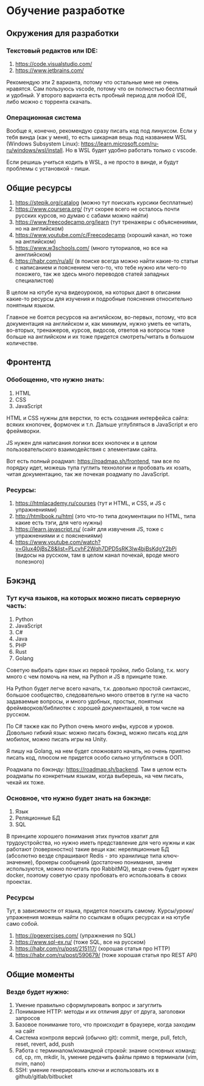# Обучение разработке

## Окружения для разработки

### Текстовый редактов или IDE:

1. https://code.visualstudio.com/
2. https://www.jetbrains.com/

Рекомендую эти 2 варианта, потому что остальные мне не очень нравятся. Сам пользуюсь vscode, потому что он полностью бесплатный и удобный. У второго варианта есть пробный период для любой IDE, либо можно с торрента скачать.

### Операционная система

Вообще я, конечно, рекомендую сразу писать код под линуксом. Если у тебя винда (как у меня), то есть шикарная вещь под названием WSL (Windows Subsystem Linux): https://learn.microsoft.com/ru-ru/windows/wsl/install. Но в WSL будет удобно работать только с vscode.

Если решишь учиться кодить в WSL, а не просто в винде, и будут проблемы с установкой - пиши.

## Общие ресурсы

1. https://stepik.org/catalog (можно тут поискать курсики бесплатные)
2. https://www.coursera.org/ (тут скорее всего не осталось почти русских курсов, но думаю с сабами можно найти)
3. https://www.freecodecamp.org/learn (тут тренажеры с объяснениями, но на английском)
4. https://www.youtube.com/c/Freecodecamp (хороший канал, но тоже на английском)
5. https://www.w3schools.com/ (много туториалов, но все на аннглийском)
6. https://habr.com/ru/all/ (в поиске всегда можно найти какие-то статьи с написанием и пояснением чего-то, что тебе нужно или чего-то похожего, так же здесь много переводов статей западных специалистов)

В целом на ютубе куча видеоуроков, на которых дают в описании какие-то ресурсы для изучения и подробные пояснения относительно понятным языком.

Главное не боятся ресурсов на ангилйском, во-первых, потому, что вся документация на английском и, как минимум, нужно уметь ее читать, во-вторых, тренажеров, курсов, видосов, ответов на вопросы тоже больше на английском и их тоже придется смотреть/читать в большом количестве.

## Фронтентд

### Обобощенно, что нужно знать:

1. HTML
2. CSS
3. JavaScript

HTML и CSS нужны для верстки, то есть создания интерфейса сайта: всяких кнопочек, формочек и т.п. Дальше углубляться в JavaScript и его фреймворки. 

JS нужен для написания логики всех кнопочек и в целом пользовательского взаимодействия с элементами сайта.

Вот есть полный роадмап: https://roadmap.sh/frontend, там все по порядку идет, можешь тупа гуглить технологии и пробовать их юзать, читая документацию, так же почекая роадмапу по JavaScript.

### Ресурсы:

1. https://htmlacademy.ru/courses (тут и HTML, и CSS, и JS с упражнениями)
2. http://htmlbook.ru/html (это что-то типа документации по HTML, типа какие есть тэги, для чего нужны)
3. https://learn.javascript.ru/ (сайт для извучения JS, тоже с упражнениями и с пояснениями)
4. https://www.youtube.com/watch?v=Glux40jBsZ8&list=PLcvhF2Wqh7DPD5sRK3lw4bjBsKdgY2bPi (видосы на русском, там в целом канал почекай, вроде много полезного)

## Бэкэнд

### Тут куча языков, на которых можно писать серверную часть:

1. Python
2. JavaScript
3. C#
5. Java
6. PHP
7. Rust
8. Golang

Советую выбрать один язык из первой тройки, либо Golang, т.к. могу много с чем помочь на нем, на Python и JS в принципе тоже. 

На Python будет легче всего начать, т.к. довольно простой синтаксис, большое сообщество, следовательно много ответов в гугле на часто задаваемые вопросы, и много удобных, простых, понятных фреймворков/библиотек с хорошей документацией, в том числе на русском. 

По C# также как по Python очень много инфы, курсов и уроков. Довольно гибкий язык: можно писать бэкэнд, можно писать код для мобилок, можно писать игры на Unity.

Я пишу на Golang, на нем будет сложновато начать, но очень приятно писать код, плюсом не придется особо сильно углубляться в ООП.

Роадмапа по бэкэнду: https://roadmap.sh/backend. Там в целом есть роадмапы по конкретным языкам, когда выберешь, на чем писать, чекай их тоже.

### Основное, что нужно будет знать на бэкэнде:

1. Язык
2. Реляционные БД
3. SQL

В принципе хорошего понимания этих пунктов хватит для трудоустройства, но нужно иметь представление для чего нужны и как работают (поверхностно) такие вещи как: нереляционные БД (абсолютно везде спрашивают Redis - это хранилище типа ключ-значение), брокеры сообщений (достаточно понимания, зачем используются, можно почитать про RabbitMQ), везде очень будет нужен docker, поэтому советую сразу пробовать его использовать в своих проектах.

### Ресурсы

Тут, в зависимости от языка, придется поискать самому. Курсы/уроки/упражнения можешь найти по ссылкам в общих ресурсах и на ютубе само собой.

1. https://pgexercises.com/ (упражнения по SQL)
2. https://www.sql-ex.ru/ (тоже SQL, все на русском)
3. https://habr.com/ru/post/215117/ (хорошая статья про HTTP)
4. https://habr.com/ru/post/590679/ (тоже хорошая статья про REST API)


## Общие моменты

### Везде будет нужно:
1. Умение правильно сформулировать вопрос и загуглить
2. Понимание HTTP: методы и их отличия друг от друга, заголовки запросов
3. Базовое понимание того, что происходит в браузере, когда заходим на сайт
4. Система контроля версий (обычно git): commit, merge, pull, fetch, reset, revert, add, push
5. Работа с терминалом/командной строкой: знание основных команд: cd, cp, rm, mkdir, ls, умение редачить файлы прямо в терминали (vim, nvim, nano)
6. SSH: умение генерировать ключи и использовать их в github/gitlab/bitbucket
